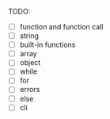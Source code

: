 TODO:

* [ ] function and function call 
* [ ] string
* [ ] built-in functions
* [ ] array
* [ ] object
* [ ] while
* [ ] for
* [ ] errors
* [ ] else
* [ ] cli
